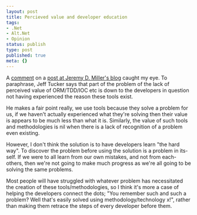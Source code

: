```yaml
---
layout: post
title: Percieved value and developer education
tags:
- .Net
- Alt.Net
- Opinion
status: publish
type: post
published: true
meta: {}
---
```

A [comment](http://codebetter.com/blogs/jeremy.miller/archive/2007/12/12/my-pick-for-altnetconf-quote-of-the-day.aspx#171928) on a [post at Jeremy D. Miller's blog](http://codebetter.com/blogs/jeremy.miller/archive/2007/12/12/my-pick-for-altnetconf-quote-of-the-day.aspx) caught my eye. To paraphrase, Jeff Tucker says that part of the problem of the lack of perceived value of ORM/TDD/IOC etc is down to the developers in question not having experienced the reason these tools exist.

<!-- more -->

He makes a fair point really, we use tools because they solve a problem for us, if we haven't actually experienced what they're solving then their value is appears to be much less than what it is. Similarly, the value of such tools and methodologies is nil when there is a lack of recognition of a problem even existing.

However, I don't think the solution is to have developers learn "the hard way". To discover the problem before using the solution is a problem in its-self. If we were to all learn from our own mistakes, and not from each-others, then we're not going to make much progress as we're all going to be solving the same problems.

Most people will have struggled with whatever problem has necessitated the creation of these tools/methodologies, so I think it's more a case of helping the developers connect the dots; "You remember such and such a problem? Well that's easily solved using methodology/technology x!", rather than making them retrace the steps of every developer before them.

